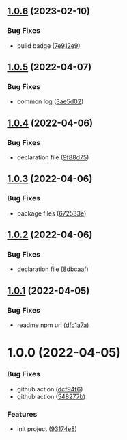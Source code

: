 ## [1.0.6](https://github.com/akijoey/lognote/compare/v1.0.5...v1.0.6) (2023-02-10)


### Bug Fixes

* build badge ([7e912e9](https://github.com/akijoey/lognote/commit/7e912e92270a9b3b5e347a3ea797366af5791e76))

## [1.0.5](https://github.com/akijoey/lognote/compare/v1.0.4...v1.0.5) (2022-04-07)


### Bug Fixes

* common log ([3ae5d02](https://github.com/akijoey/lognote/commit/3ae5d02e99d0da4860e48ee174a750a1cd582bfc))

## [1.0.4](https://github.com/akijoey/lognote/compare/v1.0.3...v1.0.4) (2022-04-06)


### Bug Fixes

* declaration file ([9f88d75](https://github.com/akijoey/lognote/commit/9f88d751f4e89b491cbbd4ad2491b1e220379b8d))

## [1.0.3](https://github.com/akijoey/lognote/compare/v1.0.2...v1.0.3) (2022-04-06)


### Bug Fixes

* package files ([672533e](https://github.com/akijoey/lognote/commit/672533e535af1d0a8c7d3a04f841065e78872362))

## [1.0.2](https://github.com/akijoey/lognote/compare/v1.0.1...v1.0.2) (2022-04-06)


### Bug Fixes

* declaration file ([8dbcaaf](https://github.com/akijoey/lognote/commit/8dbcaaf9338aa9a1144644f92fb683cea0f5f9cf))

## [1.0.1](https://github.com/akijoey/lognote/compare/v1.0.0...v1.0.1) (2022-04-05)


### Bug Fixes

* readme npm url ([dfc1a7a](https://github.com/akijoey/lognote/commit/dfc1a7a281652bd07ba316c6b95cf209029dfb9c))

# 1.0.0 (2022-04-05)


### Bug Fixes

* github action ([dcf94f6](https://github.com/akijoey/lognote/commit/dcf94f6abe4154c5934fb60275a6c4a5696b1ab7))
* github action ([548277b](https://github.com/akijoey/lognote/commit/548277b6959ab90dba9477c4cf51d11ccef827b4))


### Features

* init project ([93174e8](https://github.com/akijoey/lognote/commit/93174e8ac0241efbad70660ddda13a7957d32ddf))
